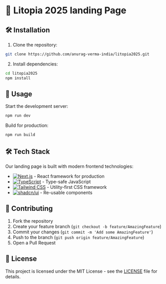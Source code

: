 # 🚀 Litopia 2025 landing Page

## 🛠️ Installation

1. Clone the repository:

```bash
git clone https://github.com/anurag-verma-india/litopia2025.git
```

2. Install dependencies:

```bash
cd litopia2025
npm install
```

## 🚀 Usage

Start the development server:

```bash
npm run dev
```

Build for production:

```bash
npm run build
```


## 🛠️ Tech Stack

Our landing page is built with modern frontend technologies:

- [![Next.js](https://img.shields.io/badge/Next.js-black?style=for-the-badge&logo=next.js&logoColor=white)](https://nextjs.org/) - React framework for production
- [![TypeScript](https://img.shields.io/badge/TypeScript-007ACC?style=for-the-badge&logo=typescript&logoColor=white)](https://www.typescriptlang.org/) - Type-safe JavaScript
- [![Tailwind CSS](https://img.shields.io/badge/Tailwind_CSS-38B2AC?style=for-the-badge&logo=tailwind-css&logoColor=white)](https://tailwindcss.com/) - Utility-first CSS framework
- [![shadcn/ui](https://img.shields.io/badge/shadcn/ui-000000?style=for-the-badge&logo=react&logoColor=white)](https://ui.shadcn.com/) - Re-usable components

## 🤝 Contributing

1. Fork the repository
2. Create your feature branch (`git checkout -b feature/AmazingFeature`)
3. Commit your changes (`git commit -m 'Add some AmazingFeature'`)
4. Push to the branch (`git push origin feature/AmazingFeature`)
5. Open a Pull Request

## 📝 License

This project is licensed under the MIT License - see the [LICENSE](LICENSE) file for details.
